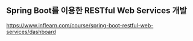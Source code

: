 ## Spring Boot를 이용한 RESTful Web Services 개발
https://www.inflearn.com/course/spring-boot-restful-web-services/dashboard
